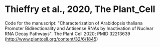 # Thieffry et al., 2020, The Plant_Cell
Code for the manuscript:
"Characterization of Arabidopsis thaliana Promoter Bidirectionality and Antisense RNAs by Inactivation of Nuclear RNA Decay Pathways".
The Plant Cell 2020; PMID 32213639 (http://www.plantcell.org/content/32/6/1845)
